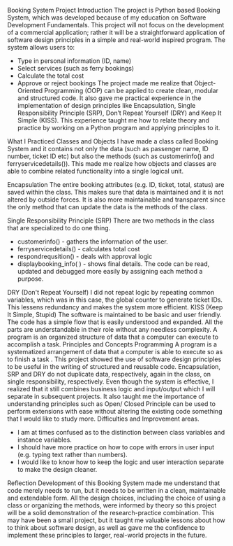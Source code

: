 Booking System Project
Introduction
The project is Python based Booking System, which was developed because of my education on Software Development Fundamentals. This project will not focus on the development of a commercial application; rather it will be a straightforward application of software design principles in a simple and real-world inspired program.
The system allows users to:
- Type in personal information (ID, name)
- Select services (such as ferry bookings)
- Calculate the total cost
- Approve or reject bookings
The project made me realize that Object-Oriented Programming (OOP) can be applied to create clean, modular and structured code. It also gave me practical experience in the implementation of design principles like Encapsulation, Single Responsibility Principle (SRP), Don’t Repeat Yourself (DRY) and Keep It Simple (KISS).
This experience taught me how to relate theory and practice by working on a Python program and applying principles to it.

What I Practiced
 Classes and Objects
I have made a class called Booking System and it contains not only the data (such as passenger name, ID number, ticket ID etc) but also the methods (such as customerinfo() and ferryservicedetails()). This made me realize how objects and classes are able to combine related functionality into a single logical unit.

 Encapsulation
The entire booking attributes (e.g. ID, ticket, total, status) are saved within the class. This makes sure that data is maintained and it is not altered by outside forces. It is also more maintainable and transparent since the only method that can update the data is the methods of the class.

 Single Responsibility Principle (SRP)
There are two methods in the class that are specialized to do one thing.
- customerinfo() - gathers the information of the user.
- ferryservicedetails() - calculates total cost
- respondrequsition() - deals with approval logic
- displaybooking_info( ) - shows final details.
The code can be read, updated and debugged more easily by assigning each method a purpose.

 DRY (Don't Repeat Yourself)
I did not repeat logic by repeating common variables, which was in this case, the global counter to generate ticket IDs. This lessens redundancy and makes the system more efficient.
KISS (Keep It Simple, Stupid)
The software is maintained to be basic and user friendly. The code has a simple flow that is easily understood and expanded. All the parts are understandable in their role without any needless complexity.
A program is an organized structure of data that a computer can execute to accomplish a task. Principles and Concepts Programming A program is a systematized arrangement of data that a computer is able to execute so as to finish a task .
This project showed the use of software design principles to be useful in the writing of structured and reusable code. Encapsulation, SRP and DRY do not duplicate data, respectively, again in the class, on single responsibility, respectively.
Even though the system is effective, I realized that it still combines business logic and input/output which I will separate in subsequent projects. It also taught me the importance of understanding principles such as Open/ Closed Principle can be used to perform extensions with ease without altering the existing code something that I would like to study more.
Difficulties and Improvement areas.
- I am at times confused as to the distinction between class variables and instance variables.
- I should have more practice on how to cope with errors in user input (e.g. typing text rather than numbers).
- I would like to know how to keep the logic and user interaction separate to make the design cleaner.

Reflection
Development of this Booking System made me understand that code merely needs to run, but it needs to be written in a clean, maintainable and extendable form. All the design choices, including the choice of using a class or organizing the methods, were informed by theory so this project will be a solid demonstration of the research-practice combination.
This may have been a small project, but it taught me valuable lessons about how to think about software design, as well as gave me the confidence to implement these principles to larger, real-world projects in the future.
